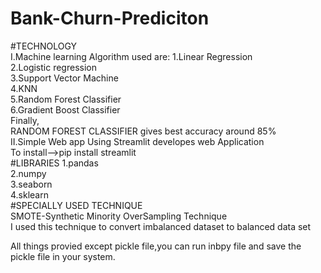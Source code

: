 # Bank-Churn-Prediciton<br>
#TECHNOLOGY<br>
I.Machine learning
Algorithm used are:
1.Linear Regression<br>
2.Logistic regression<br>
3.Support Vector Machine<br>
4.KNN<br>
5.Random Forest Classifier<br>
6.Gradient Boost Classifier<br>
Finally,<br>
RANDOM FOREST CLASSIFIER gives best accuracy around 85%<br>
II.Simple Web app
Using Streamlit developes web Application<br>
To install-->pip install streamlit<br>
#LIBRARIES
1.pandas<br>
2.numpy<br>
3.seaborn<br>
4.sklearn<br>
#SPECIALLY USED TECHNIQUE<br>
SMOTE-Synthetic Minority OverSampling Technique<br>
I used this technique to convert imbalanced dataset to balanced data set<br>

All things provied except pickle file,you can run inbpy file and save the pickle file in your system.
